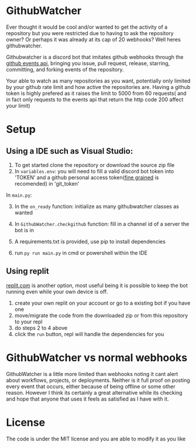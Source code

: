 # GithubWatcher

Ever thought it would be cool and/or wanted to get the activity of a repository but you were restricted due to having to ask the repository owner? Or perhaps it was already at its cap of 20 webhooks? Well heres githubwatcher. 

Githubwatcher is a discord bot that imitates github webhooks through the [github events api](https://docs.github.com/en/rest/activity/events?apiVersion=2022-11-28), bringing you issue, pull request, release, starring, committing, and forking events of the repository.

Your able to watch as many repositories as you want, potentially only limited by your github rate limit and how active the repositories are. Having a github token is highly prefered as it raises the limit to 5000 from 60 requests( and in fact only requests to the events api that return the http code 200 affect your limit)

# Setup

## Using a IDE such as Visual Studio:
1. To get started clone the repository or download the source zip file
2. In ```variables.env```: you will need to fill a valid discord bot token into 'TOKEN' and a github personal access token([fine grained](https://docs.github.com/en/authentication/keeping-your-account-and-data-secure/managing-your-personal-access-tokens#types-of-personal-access-tokens) is recomended) in 'git_token'

In ```main.py```:

3. In the ```on_ready``` function: initialize as many githubwatcher classes as wanted
4. In ```GithubWatcher.checkgithub``` function: fill in a channel id of a server the bot is in

5. A requirements.txt is provided, use pip to install dependencies
6. run ```py run main.py``` in cmd or powershell within the IDE



## Using replit

[replit.com](https://replit.com/) is another option, most useful being it is possible to keep the bot running even while your own device is off. 

1. create your own replit on your account or go to a existing bot if you have one
2. move/migrate the code from the downloaded zip or from this repository to your repl
3. do steps 2 to 4 above
4. click the ```run``` button, repl will handle the dependencies for you

# GithubWatcher vs normal webhooks

GithubWatcher is a little more limited than webhooks noting it cant alert about workflows, projects, or deployments. Neither is it full proof on posting every event that occurs, either because of being offline or some other reason. However I think its certainly a great alternative while its checking and hope that anyone that uses it feels as satisfied as I have with it. 

# License

The code is under the MIT license and you are able to modify it as you like